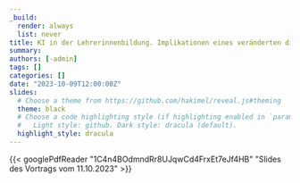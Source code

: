 ```yaml
---
_build:
  render: always
  list: never
title: KI in der Lehrerinnenbildung. Implikationen eines veränderten digitalen Ökosystems.
summary:
authors: [-admin]
tags: []
categories: []
date: "2023-10-09T12:00:00Z"
slides:
  # Choose a theme from https://github.com/hakimel/reveal.js#theming
  theme: black
  # Choose a code highlighting style (if highlighting enabled in `params.toml`)
  #   Light style: github. Dark style: dracula (default).
  highlight_style: dracula
---
```




{{< googlePdfReader "1C4n4BOdmndRr8UJqwCd4FrxEt7eJf4HB" "Slides des Vortrags vom 11.10.2023" >}}

